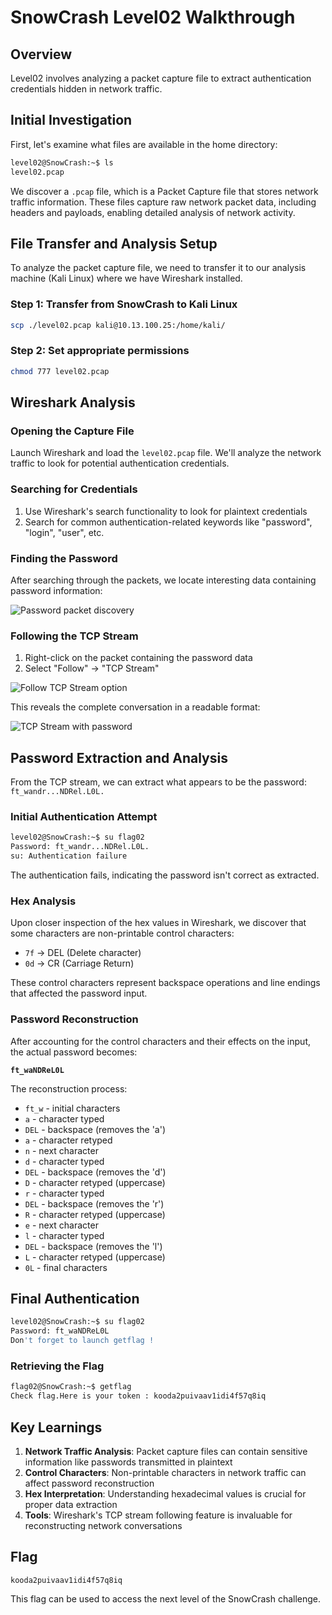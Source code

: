 # SnowCrash Level02 Walkthrough

## Overview

Level02 involves analyzing a packet capture file to extract authentication credentials hidden in network traffic.

## Initial Investigation

First, let's examine what files are available in the home directory:

```bash
level02@SnowCrash:~$ ls
level02.pcap
```

We discover a `.pcap` file, which is a Packet Capture file that stores network traffic information. These files capture raw network packet data, including headers and payloads, enabling detailed analysis of network activity.

## File Transfer and Analysis Setup

To analyze the packet capture file, we need to transfer it to our analysis machine (Kali Linux) where we have Wireshark installed.

<!-- ### Step 1: Transfer from SnowCrash to local machine -->
<!-- ```bash
scp -P 4242 level02@192.168.56.101:/home/user/level02/level02.pcap .
``` -->

### Step 1: Transfer from SnowCrash to Kali Linux

```bash
scp ./level02.pcap kali@10.13.100.25:/home/kali/
```

### Step 2: Set appropriate permissions

```bash
chmod 777 level02.pcap
```

<!-- ### Step 3: Transfer to Kali Linux

```bash
scp ./level02.pcap kali@10.13.100.25:/home/kali/
``` -->

## Wireshark Analysis

### Opening the Capture File

Launch Wireshark and load the `level02.pcap` file. We'll analyze the network traffic to look for potential authentication credentials.

### Searching for Credentials

1. Use Wireshark's search functionality to look for plaintext credentials
2. Search for common authentication-related keywords like "password", "login", "user", etc.

### Finding the Password

After searching through the packets, we locate interesting data containing password information:

![Password packet discovery](image.png)

### Following the TCP Stream

1. Right-click on the packet containing the password data
2. Select "Follow" → "TCP Stream"

![Follow TCP Stream option](image-1.png)

This reveals the complete conversation in a readable format:

![TCP Stream with password](image-2.png)

## Password Extraction and Analysis

From the TCP stream, we can extract what appears to be the password: `ft_wandr...NDRel.L0L.`

### Initial Authentication Attempt

```bash
level02@SnowCrash:~$ su flag02
Password: ft_wandr...NDRel.L0L.
su: Authentication failure
```

The authentication fails, indicating the password isn't correct as extracted.

### Hex Analysis

Upon closer inspection of the hex values in Wireshark, we discover that some characters are non-printable control characters:

- `7f` → DEL (Delete character)
- `0d` → CR (Carriage Return)

These control characters represent backspace operations and line endings that affected the password input.

### Password Reconstruction

After accounting for the control characters and their effects on the input, the actual password becomes:

**`ft_waNDReL0L`**

The reconstruction process:

- `ft_w` - initial characters
- `a` - character typed
- `DEL` - backspace (removes the 'a')
- `a` - character retyped
- `n` - next character
- `d` - character typed
- `DEL` - backspace (removes the 'd')
- `D` - character retyped (uppercase)
- `r` - character typed
- `DEL` - backspace (removes the 'r')
- `R` - character retyped (uppercase)
- `e` - next character
- `l` - character typed
- `DEL` - backspace (removes the 'l')
- `L` - character retyped (uppercase)
- `0L` - final characters

## Final Authentication

```bash
level02@SnowCrash:~$ su flag02
Password: ft_waNDReL0L
Don't forget to launch getflag !
```

### Retrieving the Flag

```bash
flag02@SnowCrash:~$ getflag
Check flag.Here is your token : kooda2puivaav1idi4f57q8iq
```

## Key Learnings

1. **Network Traffic Analysis**: Packet capture files can contain sensitive information like passwords transmitted in plaintext
2. **Control Characters**: Non-printable characters in network traffic can affect password reconstruction
3. **Hex Interpretation**: Understanding hexadecimal values is crucial for proper data extraction
4. **Tools**: Wireshark's TCP stream following feature is invaluable for reconstructing network conversations

## Flag

```
kooda2puivaav1idi4f57q8iq
```

This flag can be used to access the next level of the SnowCrash challenge.
